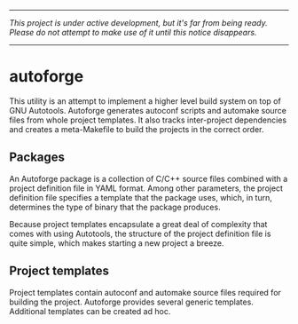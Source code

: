 ----

_This project is under active development, but it's far from being ready.
Please do not attempt to make use of it until this notice disappears._

----

# autoforge

This utility is an attempt to implement a higher level build system on
top of GNU Autotools. Autoforge generates autoconf scripts and automake
source files from whole project templates. It also tracks inter-project
dependencies and creates a meta-Makefile to build the projects in the
correct order.

## Packages

An Autoforge package is a collection of C/C++ source files combined with
a project definition file in YAML format. Among other parameters, the
project definition file specifies a template that the package uses,
which, in turn, determines the type of binary that the package produces.

Because project templates encapsulate a great deal of complexity that
comes with using Autotools, the structure of the project definition file
is quite simple, which makes starting a new project a breeze.

## Project templates

Project templates contain autoconf and automake source files required
for building the project. Autoforge provides several generic templates.
Additional templates can be created ad hoc.
